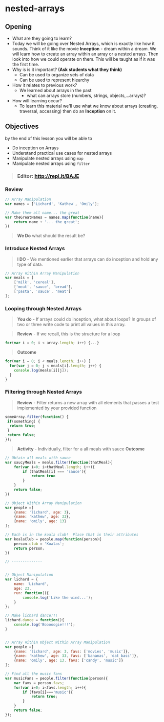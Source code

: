 # nested-arrays
## Opening
 - What are they going to learn?
  - Today we will be going over Nested Arrays, which is exactly like how it sounds. Think of it like the movie **Inception** - dream within a dream. We will learn how to create an array within an array or a nested arrays. Then look into how we could operate on them. This will be taught as if it was the first time.
- Why is is it important? **(Ask students what they think)**
  - Can be used to organize sets of data
  - Can be used to represent hiearchy
- How it relates to previous work?
  - We learned about arrays in the past 
    - what can arrays store (numbers, strings, objects,...arrays)?
- How will learning occur?
  - To learn this material we'll use what we know about arrays (creating, traversal, accessing) then do an **Inception** on it.
  
## Objectives
by the end of this lesson you will be able to
- Do inception on Arrays
- Understand practical use cases for nested arrays
- Manipulate nested arrays using `map`
- Manipulate nested arrays using `filter`


> ### Editor: http://repl.it/BAJE

### Review
```javascript
// Array Manipulation
var names = ['Lichard', 'Kathew', 'Omily'];

// Make them all name... the great
var theGreatNames = names.map(function(name){
    return name + '... the great';
})
```

> **We Do** what should the result be?


### Introduce Nested Arrays
> **I DO** - We mentioned earlier that arrays can do inception and hold any type of data.

```javascript
// Array Within Array Manipulation
var meals = [
    ['milk', 'cereal'],
    ['meat', 'sauce', 'bread'],
    ['pasta', 'sauce', 'meat']
];
```

### Looping through Nested Arrays
> **You do** - If arrays could do inception, what about loops? In groups of two or three write code to print all values in this array.

> **Review** - If we recall, this is the structure for a loop

```javascript
for(var i = 0; i < array.length; i++) {...}
```

> **Outcome**

```javascript
for(var i = 0; i < meals.length; i++) {
  for(var j = 0; j < meals[i].length; j++) {
    console.log(meals[i][j]);
  }
}
```

### Filtering through Nested Arrays

> **Review** - Filter returns a new array with all elements that passes a test implemented by your provided function
```javascript
someArray.filter(function() {
 if(something) {
  return true;
 }
 return false;
});
```

> **Activity** - Individually, filter for a all meals with sauce
**Outcome**
```javascript
// Obtain all meals with sauce
var saucyMeals = meals.filter(function(thatMeal){
    for(var i=0; i<thatMeal.length; i++){
        if (thatMeal[i] === 'sauce'){
            return true
        }
    }
    return false;
})
```


```javascript
// Object Within Array Manipulation
var people =[
    {name: 'lichard', age: 3},
    {name: 'kathew', age: 33},
    {name: 'omily', age: 13}
];

// Each is in the koala club!  Place that in their attributes
var koalaClub = people.map(function(person){
    person.club = 'Koalas';
    return person;
})

// --------------


// Object Manipulation
var lichard = {
    name: 'Lichard',
    age: 23,
    run: function(){
        console.log('Like the wind...');
    }
};

// Make lichard dance!!!
lichard.dance = function(){
    console.log('Booooogie!!!');
}


// Array Within Object Within Array Manipulation
var people =[
    {name: 'lichard', age: 3, favs: ['movies', 'music']},
    {name: 'kathew', age: 33, favs: ['bananas', 'dat bass']},
    {name: 'omily', age: 13, favs: ['candy', 'music']}
];

// Find all the music fans
var musicFans = people.filter(function(person){
    var favs = person.favs;
    for(var i=0; i<favs.length; i++){
        if (favs[i]==='music'){
            return true;
        }
    }
    return false;
});
```
